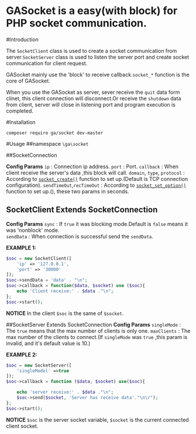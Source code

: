 # GASocket is a easy(with block) for PHP socket communication.

#Introduction

The `SocketClient` class is used to create a socket communication from server.`SocketServer` class is used to listen the server port and create socket communication for client request.

GASocket mainly use the 'block' to receive callback.`socket_*` function is the core of GASocket.

When you use the GASocket as server, sever receive the `quit` data form clinet, this client connection will disconnect.Or receive the `shutdown` data from client, server will close in listening port and program execution is completed.

#Installation
```
composer require ga/socket dev-master
```
#Usage
##namespace
`\ga\socket`

##SocketConnection

**Config Params**
`ip` : Connection ip address.
`port` : Port.
`callback` : When client receive the server's data ,this block will call.
`domain`, `type`, `protocol` : According to [`socket_create()`][1] function to set up.(Default is TCP connection configuration).
`sendTimeOut`,`recTimeOut` : According to [`socket_set_option()`][2] function to set up.(), these two params in seconds.

## SocketClient Extends SocketConnection

**Config Params**
`sync` : If `true` it was blocking mode.Default is `false` means it was 'nonblock' mode.  
`sendData` : When connection is successful send the `sendData`.

**EXAMPLE 1:**
```PHP
$soc = new SocketClient([
    'ip' => '127.0.0.1',
    'port' => '30000'
]);
$soc->sendData = 'data' . "\n";
$soc->callback = function($data, $socket) use ($soc){
    echo 'Client receive:' . $data ."\n";
};
$soc->start();
```
**NOTICE**
In the client `$soc` is the same of `$socket`.

##SocketServer Extends SocketConnection
**Config Params**
`singleMode` : The `true` means that the max number of clients is only one.
`maxClients` : The max number of the clients to connect.(If `singleMode` was `true` ,this param is invalid, and it's default value is 10.)

**EXAMPLE 2:**
```PHP
$soc = new SocketServer([
    'singleModel' =>true
]);
$soc->callback = function ($data, $socket) use($soc){

    echo 'server receive:' . $data ."\n";
    $soc->send($socket, 'Server has receive data'."\n\r");
};
$soc->start();
```
**NOTICE**
`$soc` is the server socket variable, `$socket` is the current connected client socket.

[1]:http://php.net/manual/en/function.socket-create.php
[2]:http://php.net/manual/en/function.socket-set-option.php